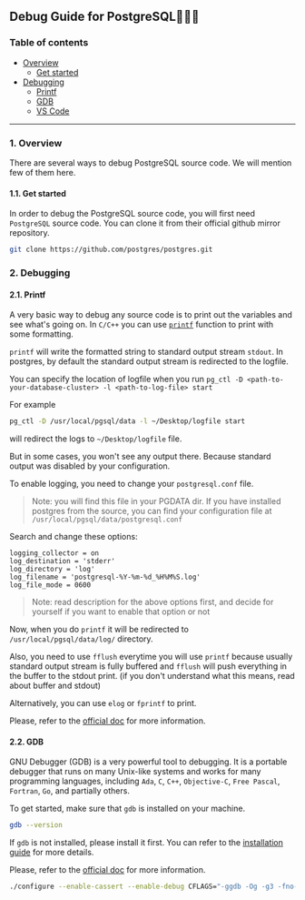 ## Debug Guide for PostgreSQL👨🏻‍💻

### Table of contents

- [Overview](#overview)
  * [Get started](#get-started)
- [Debugging](#debugging)
  * [Printf](#printf-debug)
  * [GDB](#gdb-debug)
  * [VS Code](#vscode-debug)
---

<a id="overview" />

### 1. Overview

There are several ways to debug PostgreSQL source code. We will mention few of them here. 

<a id="get-started" />

#### 1.1. Get started

In order to debug the PostgreSQL source code, you will first need `PostgreSQL` source code. You can clone it from their official github mirror repository.

```bash
git clone https://github.com/postgres/postgres.git
```

<a id="debugging" />

### 2. Debugging

<a id="printf-debug" />

#### 2.1. Printf

A very basic way to debug any source code is to print out the variables and see what's going on. In `C/C++` you can use [`printf`](https://www.cplusplus.com/reference/cstdio/printf/) function to print with some formatting.

`printf` will write the formatted string to standard output stream `stdout`. In postgres, by default the standard output stream is redirected to the logfile.

You can specify the location of logfile when you run `pg_ctl -D <path-to-your-database-cluster> -l <path-to-log-file> start`

For example
```bash
pg_ctl -D /usr/local/pgsql/data -l ~/Desktop/logfile start
```

will redirect the logs to `~/Desktop/logfile` file.

But in some cases, you won't see any output there. Because standard output was disabled by your configuration. 

To enable logging, you need to change your `postgresql.conf` file.

> Note: you will find this file in your PGDATA dir. If you have installed postgres from the source, you can find your configuration file at `/usr/local/pgsql/data/postgresql.conf`

Search and change these options:
```
logging_collector = on
log_destination = 'stderr'
log_directory = 'log'
log_filename = 'postgresql-%Y-%m-%d_%H%M%S.log'
log_file_mode = 0600
```

> Note: read description for the above options first, and decide for yourself if you want to enable that option or not

Now, when you do `printf` it will be redirected to `/usr/local/pgsql/data/log/` directory.

Also, you need to use `fflush` everytime you will use `printf` because usually standard output stream is fully buffered and `fflush` will push everything in the buffer to the stdout print. (if you don't understand what this means, read about buffer and stdout)

Alternatively, you can use `elog` or `fprintf` to print. 

Please, refer to the [official doc](https://wiki.postgresql.org/wiki/Developer_FAQ#Run-time) for more information.

<a id="gdb-debug" />

#### 2.2. GDB

GNU Debugger (GDB) is a very powerful tool to debugging. It is a portable debugger that runs on many Unix-like systems and works for many programming languages, including `Ada`, `C`, `C++`, `Objective-C`, `Free Pascal`, `Fortran`, `Go`, and partially others.

To get started, make sure that `gdb` is installed on your machine.

```bash
gdb --version
```

If `gdb` is not installed, please install it first. You can refer to the [installation guide]() for more details.



Please, refer to the [official doc](https://wiki.postgresql.org/wiki/Developer_FAQ#gdb) for more information.


```bash
./configure --enable-cassert --enable-debug CFLAGS="-ggdb -Og -g3 -fno-omit-frame-pointer"
```